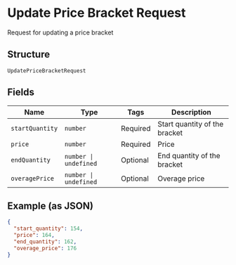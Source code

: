 
# Update Price Bracket Request

Request for updating a price bracket

## Structure

`UpdatePriceBracketRequest`

## Fields

| Name | Type | Tags | Description |
|  --- | --- | --- | --- |
| `startQuantity` | `number` | Required | Start quantity of the bracket |
| `price` | `number` | Required | Price |
| `endQuantity` | `number \| undefined` | Optional | End quantity of the bracket |
| `overagePrice` | `number \| undefined` | Optional | Overage price |

## Example (as JSON)

```json
{
  "start_quantity": 154,
  "price": 164,
  "end_quantity": 162,
  "overage_price": 176
}
```

